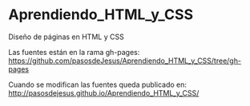 Aprendiendo_HTML_y_CSS
======================

Diseño de páginas en HTML y CSS

Las fuentes están en la rama gh-pages:
https://github.com/pasosdeJesus/Aprendiendo_HTML_y_CSS/tree/gh-pages

Cuando se modifican las fuentes queda publicado en:
http://pasosdejesus.github.io/Aprendiendo_HTML_y_CSS/

